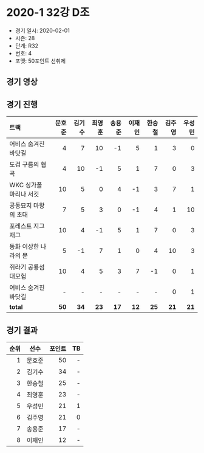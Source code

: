 # 2020-1 32강 D조

- 경기 일시: 2020-02-01
- 시즌: 28
- 단계: R32
- 번호: 4
- 포맷: 50포인트 선취제





## 경기 영상
## 경기 진행

| 트랙 | 문호준 | 김기수 | 최영훈 | 송용준 | 이재인 | 한승철 | 김주영 | 우성민 |
|:---|---:|---:|---:|---:|---:|---:|---:|---:|
| 어비스 숨겨진 바닷길 | 4 | 7 | 10 | -1 | 5 | 1 | 3 | 0 |
| 도검 구름의 협곡 | 4 | 10 | -1 | 5 | 1 | 7 | 0 | 3 |
| WKC 싱가폴 마리나 서킷 | 10 | 5 | 0 | 4 | -1 | 3 | 7 | 1 |
| 공동묘지 마왕의 초대 | 7 | 5 | 3 | 0 | -1 | 4 | 1 | 10 |
| 포레스트 지그재그 | 10 | 4 | -1 | 5 | 1 | 7 | 0 | 3 |
| 동화 이상한 나라의 문 | 5 | -1 | 7 | 1 | 0 | 4 | 10 | 3 |
| 쥐라기 공룡섬 대모험 | 10 | 4 | 5 | 3 | 7 | -1 | 0 | 1 |
| 어비스 숨겨진 바닷길 | - | - | - | - | - | - | 0 | 1 |
| __total__ | __50__ | __34__ | __23__ | __17__ | __12__ | __25__ | __21__ | __21__ |




## 경기 결과

| 순위 | 선수 | 포인트 | TB |
|---:|:---:|---:|---:|
| 1 | 문호준 | 50 | - |
| 2 | 김기수 | 34 | - |
| 3 | 한승철 | 25 | - |
| 4 | 최영훈 | 23 | - |
| 5 | 우성민 | 21 | 1 |
| 6 | 김주영 | 21 | 0 |
| 7 | 송용준 | 17 | - |
| 8 | 이재인 | 12 | - |

